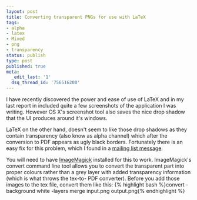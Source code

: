 ```yaml
---
layout: post
title: Converting transparent PNGs for use with LaTeX
tags:
- alpha
- latex
- Mixed
- png
- transparency
status: publish
type: post
published: true
meta:
  _edit_last: '1'
  dsq_thread_id: '756516200'
---
```

I have recently discovered the power and ease of use of LaTeX and in my last report in included quite a few screenshots of the application I was writing. However OS X's screenshot tool also saves the nice drop shadow that the UI produces around it's windows.

LaTeX on the other hand, doesn't seem to like those drop shadows as they contain transparency (also know as alpha channel) which after the conversion to PDF appears as ugly black borders. Fortunately there is an easy fix for this problem, which I found in a <a title="[unix-dev] mailing list message" href="https://mail.cs.drexel.edu/pipermail/unix-dev/2008-April/001322.html">mailing list message</a>.

You will need to have <a href="http://www.imagemagick.org/">ImageMagick</a> installed for this to work. ImageMagick's convert command line tool allows you to convert the transparent part into proper colours rather than a grey layer with added transparency information (which is what throws the tex-to- PDF converter). Before you add those images to the tex file, convert them like this:
{% highlight bash %}convert -background white -layers merge input.png output.png{% endhighlight %}
